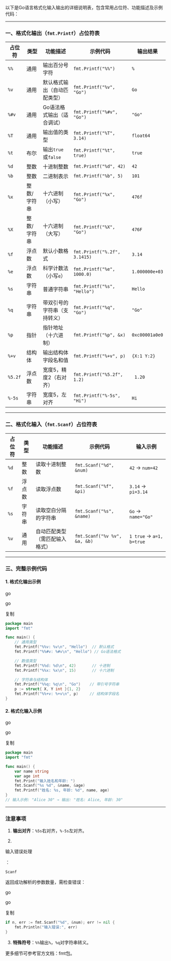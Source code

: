 以下是Go语言格式化输入输出的详细说明表，包含常用占位符、功能描述及示例代码：

------

### **一、格式化输出（`fmt.Printf`）占位符表**

| 占位符  | 类型        | 功能描述                     | 示例代码                     | 输出结果       |
| ------- | ----------- | ---------------------------- | ---------------------------- | -------------- |
| `%%`    | 通用        | 输出百分号字符               | `fmt.Printf("%%")`           | `%`            |
| `%v`    | 通用        | 默认格式输出（自动匹配类型） | `fmt.Printf("%v", "Go")`     | `Go`           |
| `%#v`   | 通用        | Go语法格式输出（适合调试）   | `fmt.Printf("%#v", "Go")`    | `"Go"`         |
| `%T`    | 通用        | 输出值的类型                 | `fmt.Printf("%T", 3.14)`     | `float64`      |
| `%t`    | 布尔        | 输出`true`或`false`          | `fmt.Printf("%t", true)`     | `true`         |
| `%d`    | 整数        | 十进制整数                   | `fmt.Printf("%d", 42)`       | `42`           |
| `%b`    | 整数        | 二进制表示                   | `fmt.Printf("%b", 5)`        | `101`          |
| `%x`    | 整数/字符串 | 十六进制（小写）             | `fmt.Printf("%x", "Go")`     | `476f`         |
| `%X`    | 整数/字符串 | 十六进制（大写）             | `fmt.Printf("%X", "Go")`     | `476F`         |
| `%f`    | 浮点数      | 默认小数格式                 | `fmt.Printf("%.2f", 3.1415)` | `3.14`         |
| `%e`    | 浮点数      | 科学计数法（小写`e`）        | `fmt.Printf("%e", 1000.0)`   | `1.000000e+03` |
| `%s`    | 字符串      | 普通字符串                   | `fmt.Printf("%s", "Hello")`  | `Hello`        |
| `%q`    | 字符串      | 带双引号的字符串（支持转义） | `fmt.Printf("%q", "Go")`     | `"Go"`         |
| `%p`    | 指针        | 指针地址（十六进制）         | `fmt.Printf("%p", &x)`       | `0xc00001a0e0` |
| `%+v`   | 结构体      | 输出结构体字段名和值         | `fmt.Printf("%+v", p)`       | `{X:1 Y:2}`    |
| `%5.2f` | 浮点数      | 宽度5，精度2（右对齐）       | `fmt.Printf("%5.2f", 1.2)`   | ` 1.20`        |
| `%-5s`  | 字符串      | 宽度5，左对齐                | `fmt.Printf("%-5s", "Hi")`   | `Hi   `        |

------

### **二、格式化输入（`fmt.Scanf`）占位符表**

| 占位符 | 类型   | 功能描述                       | 示例代码                     | 输入示例                 |
| ------ | ------ | ------------------------------ | ---------------------------- | ------------------------ |
| `%d`   | 整数   | 读取十进制整数                 | `fmt.Scanf("%d", &num)`      | `42` → `num=42`          |
| `%f`   | 浮点数 | 读取浮点数                     | `fmt.Scanf("%f", &pi)`       | `3.14` → `pi=3.14`       |
| `%s`   | 字符串 | 读取空白分隔的字符串           | `fmt.Scanf("%s", &name)`     | `Go` → `name="Go"`       |
| `%v`   | 通用   | 自动匹配类型（需匹配输入格式） | `fmt.Scanf("%v %v", &a, &b)` | `1 true` → `a=1, b=true` |

------

### **三、完整示例代码**

#### 1. 格式化输出示例

go

go

复制

```go
package main
import "fmt"

func main() {
    // 通用类型
    fmt.Printf("%%v: %v\n", "Hello")  // 默认格式
    fmt.Printf("%%#v: %#v\n", "Hello") // Go语法格式

    // 数值类型
    fmt.Printf("%%d: %d\n", 42)       // 十进制
    fmt.Printf("%%x: %x\n", 15)       // 十六进制

    // 字符串与结构体
    fmt.Printf("%%q: %q\n", "Go")    // 带引号字符串
    p := struct{ X, Y int }{1, 2}
    fmt.Printf("%%+v: %+v\n", p)     // 结构体字段名
}
```

#### 2. 格式化输入示例

go

go

复制

```go
package main
import "fmt"

func main() {
    var name string
    var age int
    fmt.Print("输入姓名和年龄: ")
    fmt.Scanf("%s %d", &name, &age)
    fmt.Printf("姓名: %s, 年龄: %d", name, age)
}
// 输入示例: "Alice 30" → 输出: "姓名: Alice, 年龄: 30"
```

------

### **注意事项**

1. **输出对齐**：`%5s`右对齐，`%-5s`左对齐。

2. 

   输入错误处理

   ：

   ```
   Scanf
   ```

   返回成功解析的参数数量，需检查错误：

   go

   go

   复制

   ```go
   if n, err := fmt.Scanf("%d", &num); err != nil {
       fmt.Println("输入错误:", err)
   }
   ```

3. **特殊符号**：`%%`输出`%`，`%q`对字符串转义。

更多细节可参考官方文档：fmt包。